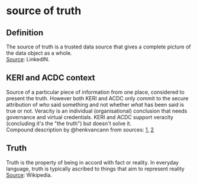 # source of truth
## Definition
The source of truth is a trusted data source that gives a complete picture of the data object as a whole.  
[Source](https://www.linkedin.com/pulse/difference-between-system-record-source-truth-santosh-kudva/): LinkedIN.

## KERI and ACDC context
Source of a particular piece of information from one place, considered to present the truth. However both KERI and ACDC only commit to the secure attribution of _who_ said something and not whether _what_ has been said is true or not. Veracity is an individual (organisational) conclusion that needs governance and virtual credentials. KERI and ACDC support veracity (concluding it's the "the truth") but doesn't solve it.  
Compound description by @henkvancann from sources: [1](https://en.wikipedia.org/wiki/Single_version_of_the_truth), [2](https://github.com/SmithSamuelM/Papers/blob/master/whitepapers/ACDC_Spec.md)

## Truth
Truth is the property of being in accord with fact or reality. In everyday language, truth is typically ascribed to things that aim to represent reality  
[Source](https://en.wikipedia.org/wiki/Truth): Wikipedia.


